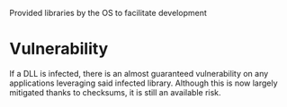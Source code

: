 Provided libraries by the OS to facilitate development

# Vulnerability
If a DLL is infected, there is an almost guaranteed vulnerability on any applications leveraging said infected library. Although this is now largely mitigated thanks to checksums, it is still an available risk.

